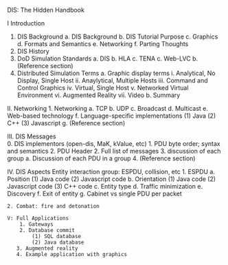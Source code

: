 DIS: The Hidden Handbook

I Introduction

1. DIS Background
	a. DIS Background
	b. DIS Tutorial Purpose
	c. Graphics
	d. Formats and Semantics
	e. Networking
	f. Parting Thoughts
2. DIS History
3. DoD Simulation Standards
   a. DIS
   b. HLA
   c. TENA
   c. Web-LVC
   b. (Reference section)
3. 	Distributed Simulation Terms
   a. Graphic display terms
   		i. Analytical, No Display, Single Host
		ii. Anaylytical, Multiple Hosts
		iii. Command and Control Graphics
		iv. Virtual, Single Host
		v. Networked Virtual Environment
		vi. Augmented Reality
		vii. Video
	b. Summary
		 	
 II. Networking
    1. Networking
      a. TCP
      b. UDP
      c. Broadcast
      d. Multicast
      e. Web-based technology
      f. Language-specific implementations
      	 (1) Java
      	 (2) C++
      	 (3) Javascript
      g. (Reference section)
      
 III. DIS Messages	
   0. DIS implementors (open-dis, MaK, kValue, etc)
	1. PDU byte order; syntax and semantics
	2. PDU Header
	2. Full list of messages
	3. discussion of each group
	 a. Discussion of each PDU in a group
	4. (Reference section)

  IV. DIS Aspects
    Entity interaction group: ESPDU, collision, etc
    1. ESPDU 
    	a. Position
    		(1) Java code
    		(2) Javascript code
    	b. Orientation
    	   (1) Java code
    		(2) Javascript code
    		(3) C++ code
    	c. Entity type
    	d. Traffic minimization
    	e. Discovery
    	f. Exit of entity
    	g. Cabinet vs single PDU per packet
    	
    	
    2. Combat: fire and detonation

    V: Full Applications
    	1. Gateways
    	2. Database commit
    		(1) SQL database
    		(2) Java database
       3. Augmented reality
       4. Example application with graphics
	